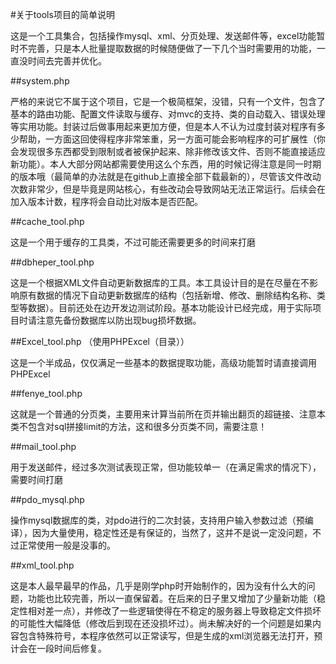 #关于tools项目的简单说明

这是一个工具集合，包括操作mysql、xml、分页处理、发送邮件等，excel功能暂时不完善，只是本人批量提取数据的时候随便做了一下几个当时需要用的功能，一直没时间去完善并优化。

##system.php

严格的来说它不属于这个项目，它是一个极简框架，没错，只有一个文件，包含了基本的路由功能、配置文件读取与缓存、对mvc的支持、类的自动载入、错误处理等实用功能。封装过后做事用起来更加方便，但是本人不认为过度封装对程序有多少帮助，一方面这回使得程序非常笨重，另一方面可能会影响程序的可扩展性（你会发现很多东西都受到限制或者被保护起来、除非修改该文件、否则不能直接适应新功能）。本人大部分网站都需要使用这么个东西，用的时候记得注意是同一时期的版本哦（最简单的办法就是在github上直接全部下载最新的），尽管该文件改动次数非常少，但是毕竟是网站核心，有些改动会导致网站无法正常运行。后续会在加入版本计数，程序将会自动比对版本是否匹配。

##cache_tool.php

这是一个用于缓存的工具类，不过可能还需要更多的时间来打磨

##dbheper_tool.php

这是一个根据XML文件自动更新数据库的工具。本工具设计目的是在尽量在不影响原有数据的情况下自动更新数据库的结构（包括新增、修改、删除结构名称、类型等数据）。目前还处在边开发边测试阶段。基本功能设计已经完成，用于实际项目时请注意先备份数据库以防出现bug损坏数据。

##Excel_tool.php （使用PHPExcel（目录））

这是一个半成品，仅仅满足一些基本的数据提取功能，高级功能暂时请直接调用PHPExcel

##fenye_tool.php

这就是一个普通的分页类，主要用来计算当前所在页并输出翻页的超链接、注意本类不包含对sql拼接limit的方法，这和很多分页类不同，需要注意！

##mail_tool.php

用于发送邮件，经过多次测试表现正常，但功能较单一（在满足需求的情况下），需要时间打磨

##pdo_mysql.php

操作mysql数据库的类，对pdo进行的二次封装，支持用户输入参数过滤（预编译），因为大量使用，稳定性还是有保证的，当然了，这并不是说一定没问题，不过正常使用一般是没事的。

##xml_tool.php

这是本人最早最早的作品，几乎是刚学php时开始制作的，因为没有什么大的问题，功能也比较完善，所以一直保留着。在后来的日子里又增加了少量新功能（稳定性相对差一点），并修改了一些逻辑使得在不稳定的服务器上导致稳定文件损坏的可能性大幅降低（修改后到现在还没损坏过）。尚未解决好的一个问题是如果内容包含特殊符号，本程序依然可以正常读写，但是生成的xml浏览器无法打开，预计会在一段时间后修复。
